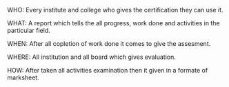 WHO:
Every institute and college who gives the certification  they can use it.

WHAT:
A report which tells the all progress, work done and activities in the particular field.

WHEN:
After all copletion of work done it comes to give the assesment.

WHERE:
All institution and all board which gives evaluation.

HOW:
After taken all activities examination then it given in a formate of marksheet.
